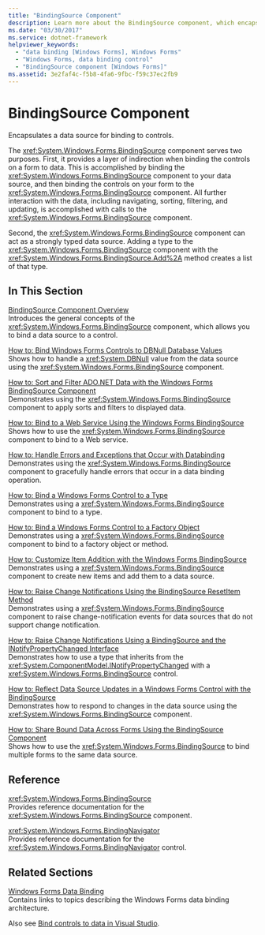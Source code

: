 ```yaml
---
title: "BindingSource Component"
description: Learn more about the BindingSource component, which encapsulates a data source for binding to controls.
ms.date: "03/30/2017"
ms.service: dotnet-framework
helpviewer_keywords: 
  - "data binding [Windows Forms], Windows Forms"
  - "Windows Forms, data binding control"
  - "BindingSource component [Windows Forms]"
ms.assetid: 3e2faf4c-f5b8-4fa6-9fbc-f59c37ec2fb9
---
```

# BindingSource Component

Encapsulates a data source for binding to controls.  
  
The <xref:System.Windows.Forms.BindingSource> component serves two purposes. First, it provides a layer of indirection when binding the controls on a form to data. This is accomplished by binding the <xref:System.Windows.Forms.BindingSource> component to your data source, and then binding the controls on your form to the <xref:System.Windows.Forms.BindingSource> component. All further interaction with the data, including navigating, sorting, filtering, and updating, is accomplished with calls to the <xref:System.Windows.Forms.BindingSource> component.  
  
Second, the <xref:System.Windows.Forms.BindingSource> component can act as a strongly typed data source. Adding a type to the <xref:System.Windows.Forms.BindingSource> component with the <xref:System.Windows.Forms.BindingSource.Add%2A> method creates a list of that type.  
  
## In This Section  

[BindingSource Component Overview](bindingsource-component-overview.md)\
Introduces the general concepts of the <xref:System.Windows.Forms.BindingSource> component, which allows you to bind a data source to a control.  
  
[How to: Bind Windows Forms Controls to DBNull Database Values](how-to-bind-windows-forms-controls-to-dbnull-database-values.md)\
Shows how to handle a <xref:System.DBNull> value from the data source using the <xref:System.Windows.Forms.BindingSource> component.  
  
[How to: Sort and Filter ADO.NET Data with the Windows Forms BindingSource Component](sort-and-filter-ado-net-data-with-wf-bindingsource-component.md)\
Demonstrates using the <xref:System.Windows.Forms.BindingSource> component to apply sorts and filters to displayed data.  
  
[How to: Bind to a Web Service Using the Windows Forms BindingSource](how-to-bind-to-a-web-service-using-the-windows-forms-bindingsource.md)\
Shows how to use the <xref:System.Windows.Forms.BindingSource> component to bind to a Web service.  
  
[How to: Handle Errors and Exceptions that Occur with Databinding](how-to-handle-errors-and-exceptions-that-occur-with-databinding.md)\
Demonstrates using the <xref:System.Windows.Forms.BindingSource> component to gracefully handle errors that occur in a data binding operation.  
  
[How to: Bind a Windows Forms Control to a Type](how-to-bind-a-windows-forms-control-to-a-type.md)\
Demonstrates using a <xref:System.Windows.Forms.BindingSource> component to bind to a type.  
  
[How to: Bind a Windows Forms Control to a Factory Object](how-to-bind-a-windows-forms-control-to-a-factory-object.md)\
Demonstrates using a <xref:System.Windows.Forms.BindingSource> component to bind to a factory object or method.  
  
[How to: Customize Item Addition with the Windows Forms BindingSource](how-to-customize-item-addition-with-the-windows-forms-bindingsource.md)\
Demonstrates using a <xref:System.Windows.Forms.BindingSource> component to create new items and add them to a data source.  
  
[How to: Raise Change Notifications Using the BindingSource ResetItem Method](how-to-raise-change-notifications-using-the-bindingsource-resetitem-method.md)\
Demonstrates using a <xref:System.Windows.Forms.BindingSource> component to raise change-notification events for data sources that do not support change notification.  
  
[How to: Raise Change Notifications Using a BindingSource and the INotifyPropertyChanged Interface](raise-change-notifications--bindingsource.md)\
Demonstrates how to use a type that inherits from the <xref:System.ComponentModel.INotifyPropertyChanged> with a <xref:System.Windows.Forms.BindingSource> control.  
  
[How to: Reflect Data Source Updates in a Windows Forms Control with the BindingSource](reflect-data-source-updates-in-a-wf-control-with-the-bindingsource.md)\
Demonstrates how to respond to changes in the data source using the <xref:System.Windows.Forms.BindingSource> component.  
  
[How to: Share Bound Data Across Forms Using the BindingSource Component](how-to-share-bound-data-across-forms-using-the-bindingsource-component.md)\
Shows how to use the <xref:System.Windows.Forms.BindingSource> to bind multiple forms to the same data source.  
  
## Reference  

<xref:System.Windows.Forms.BindingSource>  
Provides reference documentation for the <xref:System.Windows.Forms.BindingSource> component.  
  
<xref:System.Windows.Forms.BindingNavigator>  
Provides reference documentation for the <xref:System.Windows.Forms.BindingNavigator> control.  
  
## Related Sections  

[Windows Forms Data Binding](../data/overview.md)\
Contains links to topics describing the Windows Forms data binding architecture.  
  
Also see [Bind controls to data in Visual Studio](/visualstudio/data-tools/bind-controls-to-data-in-visual-studio).

